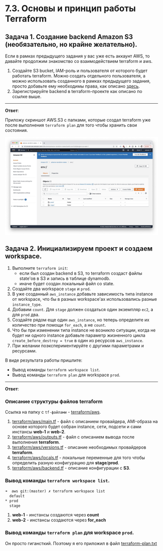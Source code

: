 # 7.3. Основы и принцип работы Terraform

## Задача 1. Создание backend Amazon S3 (необязательно, но крайне желательно).

Если в рамках предыдущего задания у вас уже есть аккаунт AWS, то давайте продолжим знакомство со взаимодействием
terraform и aws. 

1. Создайте S3 bucket, IAM-роль и пользователя от которого будет работать terraform. Можно создать отдельного пользователя,
а можно использовать созданного в рамках предыдущего задания, просто добавьте ему необходимы права, как описано 
[здесь](https://www.terraform.io/docs/backends/types/s3.html).
1. Зарегистрируйте backend в terraform-проекте как описано по ссылке выше. 

---
**Ответ**:

Приложу скриншот AWS.S3 с папками, которые создал terraform уже после выполнения `terraform plan` для того чтобы
хранить свои состояния.

![terraform states in S3 bucket](assets/sahaviev-terraform-states.jpg)


## Задача 2. Инициализируем проект и создаем workspace. 

1. Выполните `terraform init`:
    * если был создан backend в S3, то terraform создаст файлы state'ов в S3 и запись в таблице dynamodb.
    * иначе будет создан локальный файл со state.  
1. Создайте два workspace `stage` и `prod`.
1. В уже созданный `aws_instance` добавьте зависимость типа instance от workspace, что бы в разных workspace'ах использовались разные `instance_type`.
1. Добавим `count`. Для `stage` должен создаться один экземпляр `ec2`, а для `prod` два. 
1. Создайте рядом еще один `aws_instance`, но теперь определите их количество при помощи `for_each`, а не `count`.
1. Что бы при изменении типа instance не возникло ситуации, когда не будет ни одного instance добавьте параметр жизненного цикла `create_before_destroy = true` в один из ресурсов `aws_instance`.
1. При желании поэкспериментируйте с другими параметрами и ресурсами.

В виде результата работы пришлите:
* Вывод команды `terraform workspace list`.
* Вывод команды `terraform plan` для workspace `prod`.

---
**Ответ**:

### Описание структуры файлов terraform

Ссылка на папку с `tf-файлами` - [terraform/aws](terraform/aws).

1. [terraform/aws/main.tf](terraform/aws/main.tf) - файл с описанием провайдера, AMI-образа на основе которого будет 
собран instance, сети, подсети и сами инстансы **web-1** и **web-2**. 
1. [terraform/aws/outputs.tf](terraform/aws/outputs.tf) - файл с описанием вывода после выполнения **terraform**.
1. [terraform/aws/versions.tf](terraform/aws/versions.tf) - описание необходимых провайдеров **terraform**.
1. [terraform/aws/locals.tf](terraform/aws/locals.tf) - локальные переменные для того чтобы определить разную конфигурацию для **stage**/**prod**.
1. [terraform/aws/backend.tf](terraform/aws/backend.tf) - описание конфигурации с **S3**.

### Вывод команды `terraform workspace list`.

```commandline
➜  aws git:(master) ✗ terraform workspace list       
  default
* prod
  stage
```

1. **web-1** - инстансы создаются через **count**
2. **web-2** - инстансы создаются через **for_each**

### Вывод команды `terraform plan` для workspace `prod`.

Он просто гигансткий. Поэтому я его приложил в файл [terraform-plan.txt](assets/terraform-plan.txt)
